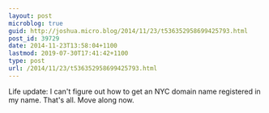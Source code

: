 ```yaml
---
layout: post
microblog: true
guid: http://joshua.micro.blog/2014/11/23/t536352958699425793.html
post_id: 39729
date: 2014-11-23T13:58:04+1100
lastmod: 2019-07-30T17:41:42+1100
type: post
url: /2014/11/23/t536352958699425793.html
---
```

Life update: I can't figure out how to get an NYC domain name registered in my name. That's all. Move along now.
